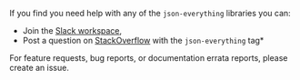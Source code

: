 If you find you need help with any of the `json-everything` libraries you can:

- Join the [Slack workspace](https://join.slack.com/t/json-everything/shared_invite/zt-3cfmgde04-o09VBqj6YfpudxTuI3aRhA),
- Post a question on [StackOverflow](http://www.stackoverflow.com) with the `json-everything` tag\*

For feature requests, bug reports, or documentation errata reports, please create an issue.
